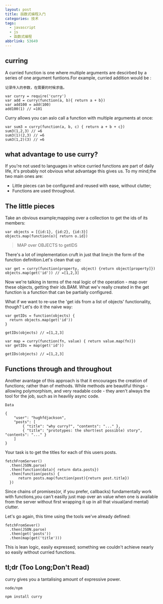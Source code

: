 ```yaml
---
layout: post
title: 函数式编程入门
categories: 技术
tags:
  - javascript
  - js
  - 函数式编程
abbrlink: 53649
---
```


## curring

A curried function is one where multiple arguments are descirbed by a series of one
argument funtions.For example, curried addition would be :

    记录传入的参数，在需要的时候求值。

```
var curry = require('curry')
var add = curry(function(a, b){ return a + b})
var add100 = add(100)
add100(1) // =101
```

Curry allows you can aslo call a function with multiple arguments at once:

```
var sum3 = curry(function(a, b, c) { return a + b + c})
sum3(1,2,3) // =6
sum3(1)(2,3) // =6
sum3(1,2)(3) // =6
```
<!-- more -->
## what advantage to use curry?

If you're not used to languages in whice curried functions are part of daily life,
it's probably not obvious what advantage this gives us. To my mind,the two main ones
are:

 - Little pieces can be configured and reused with ease, without clutter;
 - Functions are used throughout.

## The little pieces

Take an obvious example;mapping over a collection to get the ids of its members:

```
var objects = [{id:1}, {id:2}, {id:3}]
objects.map(function(o){ return o.id})
```

>MAP over OBJECTS to getIDS

There's a lot of implementation cruft in just that line;in the form of the function
definition.Let's clean that up:

```
var get = curry(function(property, object) {return object[property]})
objects.map(get('id')) // =[1,2,3]
```

Now we're talking in terms of the real logic of the operation - map over these objects,
getting their ids.BAM. What we'v really created in the get function is a function
that can be partially configured.

What if we want to re-use the 'get ids from a list of objects' functionality, though?
Let's do it the naive way:

```
var getIDs = function(objects) {
  return objects.map(get('id'))
}

getIDs(objects) // =[1,2,3]
```

```
var map = curry(function(fn, value) { return value.map(fn)})
var getIDs = map(get('id'))

getIDs(objects) // =[1,2,3]
```

## Functions through and throughout

Another avantage of this approach is that it encourages the creation of functions;
rather than of methods. While methods are beautiful things - allowing polymorphism,
and very readable code - they aren't always the tool for the job, such as in heavlily
async code.

`Data`
```
{
    "user": "hughfdjackson",
    "posts": [
        { "title": "why curry?", "contents": "..." },
        { "title": "prototypes: the short(est possible) story", "contents": "..." }
    ]
}
```

Your task is to get the titles for each of this users posts.

```
fetchFromServer()
  .then(JSON.parse)
  .then(function(data){ return data.posts})
  .then(function(posts) {
      return posts.map(function(post){return post.title})
  })
```

Since chains of promises(or, if you prefer, callbacks) fundamentally work with
functions,you can't easilly just map over an value when one is available from
the server without first wrapping it up in all that visual(and mental) clutter.

Let's go again, this time using the tools we've already defined:

```
fetchFromSever()
  .then(JSON.parse)
  .then(get('posts'))
  .then(map(get('title')))
```

This is lean logic, easily expressed; something we couldn't achieve nearly so
easily without curried functions.

## tl;dr (Too Long;Don't Read)

curry gives you a tantalising amount of expressive power.

`node/npm`
```
npm install curry
```
